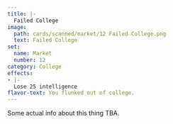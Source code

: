 ```yaml
---
title: |-
  Failed College
image: 
  path: cards/scanned/market/12 Failed College.png
  text: Failed College
set:
  name: Market
  number: 12
category: College
effects: 
- |-
  Lose 25 intelligence
flavor-text: You flunked out of college.
---
```

Some actual info about this thing TBA.
